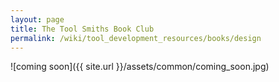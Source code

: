 ```yaml
---
layout: page
title: The Tool Smiths Book Club
permalink: /wiki/tool_development_resources/books/design
---
```

![coming soon]({{ site.url }}/assets/common/coming_soon.jpg)